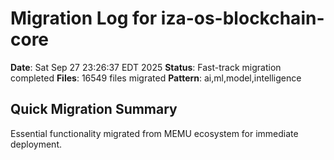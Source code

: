 # Migration Log for iza-os-blockchain-core

**Date**: Sat Sep 27 23:26:37 EDT 2025
**Status**: Fast-track migration completed
**Files**:    16549 files migrated
**Pattern**: ai,ml,model,intelligence

## Quick Migration Summary
Essential functionality migrated from MEMU ecosystem for immediate deployment.
